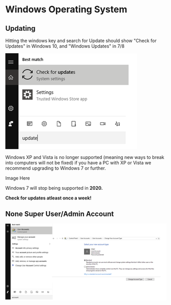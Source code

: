 # **Windows Operating System**

## Updating

Hitting the windows key and search for Update should show "Check for Updates" in Windows 10, and "Windows Updates" in 7/8

![](/assets/w10-update.png)

Windows XP and Vista is no longer supported \(meaning new ways to break into computers will not be fixed\) if you have a PC with XP or Vista we recommend upgrading to Windows 7 or further.

Image Here

Windows 7 will stop being supported in **2020.**

**Check for updates atleast once a week!**



## None Super User/Admin Account

![](/assets/userw10.png)

